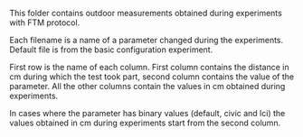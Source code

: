 This folder contains outdoor measurements obtained during experiments with FTM protocol.

Each filename is a name of a parameter changed during the experiments. Default file is from the basic configuration experiment.

First row is the name of each column. First column contains the distance in cm during which the test took part, second column contains the value of the parameter. All the other columns contain the values in cm obtained during experiments.

In cases where the parameter has binary values (default, civic and lci) the values obtained in cm during experiments start from the second column.
